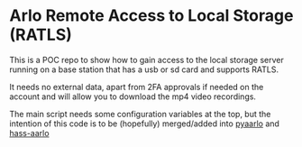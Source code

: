 # Arlo Remote Access to Local Storage (RATLS)

This is a POC repo to show how to gain access to the local storage server running on a base station that has a usb or sd card and supports RATLS.

It needs no external data, apart from 2FA approvals if needed on the account and will allow you to download the mp4 video recordings.

The main script needs some configuration variables at the top, but the intention of this
code is to be (hopefully) merged/added into [pyaarlo](https://github.com/twrecked/pyaarlo) and [hass-aarlo](https://github.com/twrecked/hass-aarlo)
